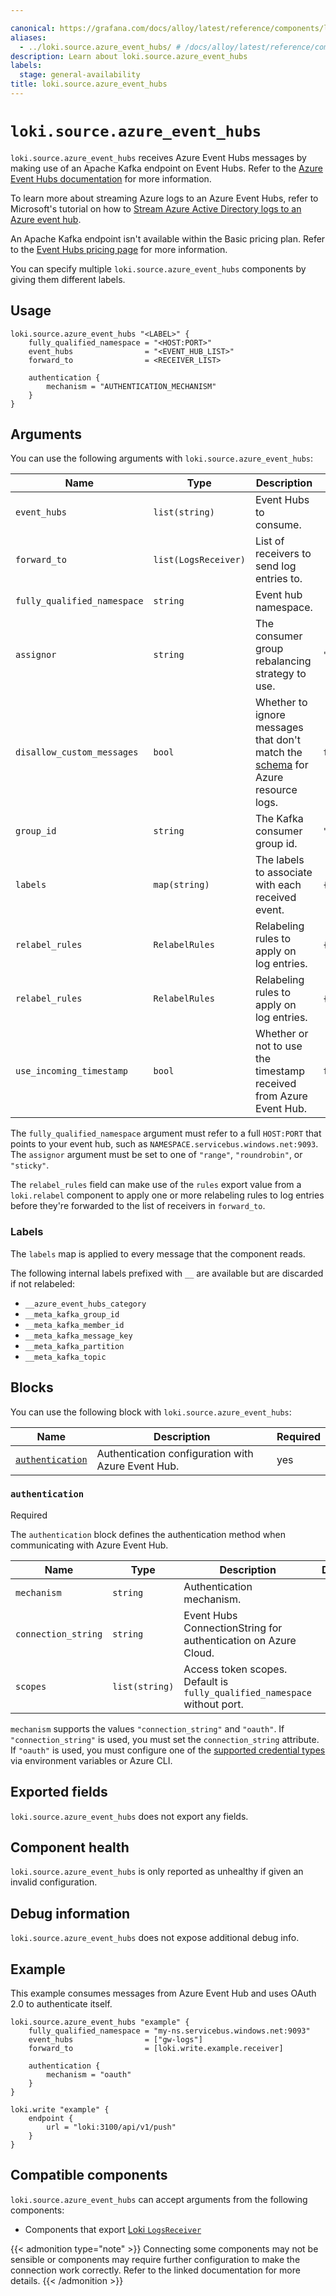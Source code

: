 ```yaml
---

canonical: https://grafana.com/docs/alloy/latest/reference/components/loki/loki.source.azure_event_hubs/
aliases:
  - ../loki.source.azure_event_hubs/ # /docs/alloy/latest/reference/components/loki.source.azure_event_hubs/
description: Learn about loki.source.azure_event_hubs
labels:
  stage: general-availability
title: loki.source.azure_event_hubs
---
```


# `loki.source.azure_event_hubs`

`loki.source.azure_event_hubs` receives Azure Event Hubs messages by making use of an Apache Kafka endpoint on Event Hubs.
Refer to the [Azure Event Hubs documentation](https://learn.microsoft.com/en-us/azure/event-hubs/azure-event-hubs-kafka-overview) for more information.

To learn more about streaming Azure logs to an Azure Event Hubs, refer to 
Microsoft's tutorial on how to [Stream Azure Active Directory logs to an Azure event hub](https://learn.microsoft.com/en-us/azure/active-directory/reports-monitoring/tutorial-azure-monitor-stream-logs-to-event-hub).

An Apache Kafka endpoint isn't available within the Basic pricing plan.
Refer to the [Event Hubs pricing page](https://azure.microsoft.com/en-us/pricing/details/event-hubs/) for more information.

You can specify multiple `loki.source.azure_event_hubs` components by giving them different labels.

## Usage

```alloy
loki.source.azure_event_hubs "<LABEL>" {
    fully_qualified_namespace = "<HOST:PORT>"
    event_hubs                = "<EVENT_HUB_LIST>"
    forward_to                = <RECEIVER_LIST>

    authentication {
        mechanism = "AUTHENTICATION_MECHANISM"
    }
}
```

## Arguments

You can use the following arguments with `loki.source.azure_event_hubs`:

| Name                        | Type                 | Description                                                                         | Default                          | Required |
| --------------------------- | -------------------- | ----------------------------------------------------------------------------------- | -------------------------------- | -------- |
| `event_hubs`                | `list(string)`       | Event Hubs to consume.                                                              |                                  | yes      |
| `forward_to`                | `list(LogsReceiver)` | List of receivers to send log entries to.                                           |                                  | yes      |
| `fully_qualified_namespace` | `string`             | Event hub namespace.                                                                |                                  | yes      |
| `assignor`                  | `string`             | The consumer group rebalancing strategy to use.                                     | `"range"`                        | no       |
| `disallow_custom_messages`  | `bool`               | Whether to ignore messages that don't match the [schema][] for Azure resource logs. | `false`                          | no       |
| `group_id`                  | `string`             | The Kafka consumer group id.                                                        | `"loki.source.azure_event_hubs"` | no       |
| `labels`                    | `map(string)`        | The labels to associate with each received event.                                   | `{}`                             | no       |
| `relabel_rules`             | `RelabelRules`       | Relabeling rules to apply on log entries.                                           | `{}`                             | no       |
| `relabel_rules`             | `RelabelRules`       | Relabeling rules to apply on log entries.                                           | `{}`                             | no       |
| `use_incoming_timestamp`    | `bool`               | Whether or not to use the timestamp received from Azure Event Hub.                  | `false`                          | no       |

The `fully_qualified_namespace` argument must refer to a full `HOST:PORT` that points to your event hub, such as `NAMESPACE.servicebus.windows.net:9093`.
The `assignor` argument must be set to one of `"range"`, `"roundrobin"`, or `"sticky"`.

The `relabel_rules` field can make use of the `rules` export value from a
`loki.relabel` component to apply one or more relabeling rules to log entries
before they're forwarded to the list of receivers in `forward_to`.

[schema]: https://learn.microsoft.com/en-us/azure/azure-monitor/essentials/resource-logs-schema

### Labels

The `labels` map is applied to every message that the component reads.

The following internal labels prefixed with `__` are available but are discarded if not relabeled:

- `__azure_event_hubs_category`
- `__meta_kafka_group_id`
- `__meta_kafka_member_id`
- `__meta_kafka_message_key`
- `__meta_kafka_partition`
- `__meta_kafka_topic`

## Blocks

You can use the following block with `loki.source.azure_event_hubs`:

| Name                               | Description                                        | Required |
| ---------------------------------- | -------------------------------------------------- | -------- |
| [`authentication`][authentication] | Authentication configuration with Azure Event Hub. | yes      |

[authentication]: #authentication

### `authentication`

<span class="badge docs-labels__stage docs-labels__item">Required</span>

The `authentication` block defines the authentication method when communicating with Azure Event Hub.

| Name                | Type           | Description                                                               | Default | Required |
| ------------------- | -------------- | ------------------------------------------------------------------------- | ------- | -------- |
| `mechanism`         | `string`       | Authentication mechanism.                                                 |         | yes      |
| `connection_string` | `string`       | Event Hubs ConnectionString for authentication on Azure Cloud.            |         | no       |
| `scopes`            | `list(string)` | Access token scopes. Default is `fully_qualified_namespace` without port. |         | no       |

`mechanism` supports the values `"connection_string"` and `"oauth"`.
If `"connection_string"` is used, you must set the `connection_string` attribute.
If `"oauth"` is used, you must configure one of the [supported credential types](https://github.com/Azure/azure-sdk-for-go/blob/main/sdk/azidentity/README.md#credential-types) via environment variables or Azure CLI.

## Exported fields

`loki.source.azure_event_hubs` does not export any fields.

## Component health

`loki.source.azure_event_hubs` is only reported as unhealthy if given an invalid configuration.

## Debug information

`loki.source.azure_event_hubs` does not expose additional debug info.

## Example

This example consumes messages from Azure Event Hub and uses OAuth 2.0 to authenticate itself.

```alloy
loki.source.azure_event_hubs "example" {
    fully_qualified_namespace = "my-ns.servicebus.windows.net:9093"
    event_hubs                = ["gw-logs"]
    forward_to                = [loki.write.example.receiver]

    authentication {
        mechanism = "oauth"
    }
}

loki.write "example" {
    endpoint {
        url = "loki:3100/api/v1/push"
    }
}
```

<!-- START GENERATED COMPATIBLE COMPONENTS -->

## Compatible components

`loki.source.azure_event_hubs` can accept arguments from the following components:

- Components that export [Loki `LogsReceiver`](../../../compatibility/#loki-logsreceiver-exporters)


{{< admonition type="note" >}}
Connecting some components may not be sensible or components may require further configuration to make the connection work correctly.
Refer to the linked documentation for more details.
{{< /admonition >}}

<!-- END GENERATED COMPATIBLE COMPONENTS -->
